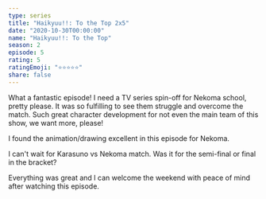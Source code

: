 ```yaml
---
type: series
title: "Haikyuu!!: To the Top 2x5"
date: "2020-10-30T00:00:00"
name: "Haikyuu!!: To the Top"
season: 2
episode: 5
rating: 5
ratingEmoji: "⭐️⭐️⭐️⭐️⭐️"
share: false
---
```


What a fantastic episode! I need a TV series spin-off for Nekoma school, pretty please. It was so fulfilling to see them struggle and overcome the match. Such great character development for not even the main team of this show, we want more, please!

I found the animation/drawing excellent in this episode for Nekoma.

I can't wait for Karasuno vs Nekoma match. Was it for the semi-final or final in the bracket?

Everything was great and I can welcome the weekend with peace of mind after watching this episode.

